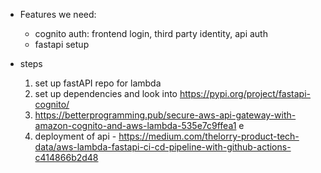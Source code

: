 - Features we need:

  - cognito auth: frontend login, third party identity, api auth
  - fastapi setup

- steps
  1. set up fastAPI repo for lambda
  2. set up dependencies and look into https://pypi.org/project/fastapi-cognito/
  3. https://betterprogramming.pub/secure-aws-api-gateway-with-amazon-cognito-and-aws-lambda-535e7c9ffea1
     e
  4. deployment of api - https://medium.com/thelorry-product-tech-data/aws-lambda-fastapi-ci-cd-pipeline-with-github-actions-c414866b2d48

